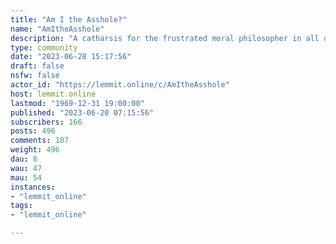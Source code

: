 ```yaml
---
title: "Am I the Asshole?" 
name: "AmItheAsshole"
description: "A catharsis for the frustrated moral philosopher in all of us, and a place to finally find out if you were wrong in an argument that's been..."
type: community
date: "2023-06-28 15:17:56"
draft: false
nsfw: false
actor_id: "https://lemmit.online/c/AmItheAsshole"
host: lemmit.online
lastmod: "1969-12-31 19:00:00"
published: "2023-06-20 07:15:56"
subscribers: 166
posts: 496
comments: 107
weight: 496
dau: 8
wau: 47
mau: 54
instances:
- "lemmit_online"
tags: 
- "lemmit_online"

---
```

